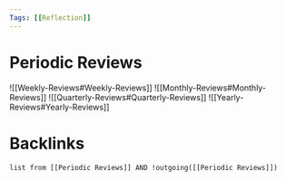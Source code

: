 ```yaml
---
Tags: [[Reflection]]
---
```



# Periodic Reviews

![[Weekly-Reviews#Weekly-Reviews]]
![[Monthly-Reviews#Monthly-Reviews]]
![[Quarterly-Reviews#Quarterly-Reviews]]
![[Yearly-Reviews#Yearly-Reviews]]

# Backlinks

```dataview
list from [[Periodic Reviews]] AND !outgoing([[Periodic Reviews]])
```